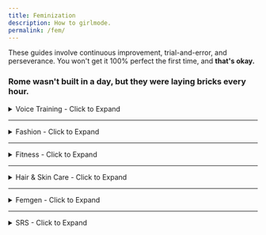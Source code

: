 ```yaml
---
title: Feminization
description: How to girlmode.
permalink: /fem/
---
```

These guides involve continuous improvement, trial-and-error, and perseverance. 
You won't get it 100% perfect the first time, and **that's okay.** 

### Rome wasn't built in a day, but they were laying bricks every hour.


<details>
  <summary>Voice Training - Click to Expand</summary>
  
  Practice multiple times daily if possible.
  <br>
  
### Lena's Guide

It is a bit difficult to read, but extensive and informative.

[http://lena.kiev.ua/voice/](http://lena.kiev.ua/voice/)

### A big book on voice training.
[https://files.catbox.moe/lhk3mg.pdf](https://files.catbox.moe/lhk3mg.pdf)

### Reddit Guides

[The r/Transvoice Wiki](https://www.reddit.com/r/transvoice/wiki/index)
[https://www.reddit.com/r/asktransgender/comments/1ske7b/mtf_voice_training_regimen/](https://www.reddit.com/r/asktransgender/comments/1ske7b/mtf_voice_training_regimen/) 
[https://www.reddit.com/r/transvoice/comments/d3clhe/ls_voice_training_guide_level_1_for_mtf/](https://www.reddit.com/r/transvoice/comments/d3clhe/ls_voice_training_guide_level_1_for_mtf/)
[https://www.reddit.com/r/transvoice/comments/3iznni/emmas_voice_guide/](https://www.reddit.com/r/transvoice/comments/3iznni/emmas_voice_guide/)

### Videos

#### Deepstealth guide to Voice Feminization
[https://www.youtube.com/watch?v=27Yb04MBaOE&list=PLVBTgX4F61IfiDkeZ-B9i1tlfNLMdYCui](https://www.youtube.com/watch?v=27Yb04MBaOE&list=PLVBTgX4F61IfiDkeZ-B9i1tlfNLMdYCui)
#### TransVoiceLessons
[https://www.youtube.com/channel/UCBYlEnfAUbrYSwF0VujcmHA](https://www.youtube.com/channel/UCBYlEnfAUbrYSwF0VujcmHA)

### Mother Bats' advice
Practice. There is no magic tip. It will take months. 
You can only do your best and your vocal chords may be too far stretched. 
However, I sang Bass 2 in choir and now have a mostly passing female voice. 
Sing. Read. Watch movies. Go for walks. You may not know what you're doing, but keep feeling around, 
and when you feel something that is a step in the direction you want, keep going in that direction.

Open your mouth wide. Sing. Try not to constrict your throat. Swallow. 
Do you feel your adam's apple moving up? You are trying to keep that up there.

Keep practicing. It will sound horrible. It's supposed to. 
Your voice will get lower and higher as your practice.
</details>

---

<details>
  <summary>Fashion - Click to Expand</summary>
  <br>
  
  ### /fa/ Sticky.
  This is a bit outdated, but still very relevant.
  
  [http://tuxbell.com/index.php/Introduction](http://tuxbell.com/index.php/Introduction)
  
  [http://tuxbell.com/index.php?title=Women%27s_Basics](http://tuxbell.com/index.php?title=Women%27s_Basics)
  
  ### r/femalefashionadvice wiki
  [https://www.reddit.com/r/femalefashionadvice/wiki/resources](https://www.reddit.com/r/femalefashionadvice/wiki/resources)

</details>

---

<details>
  <summary>Fitness - Click to Expand</summary>
  <br>
  Consistency is the name of the game. You need to pick a plan and commit to it.
  <br>
  
  ### /fit/ Sticky
  [http://liamrosen.com/fitness.html](http://liamrosen.com/fitness.html)
  
  ### Starter Routine
  [http://www.startbodyweight.com/p/start-bodyweight-basic-routine.html](http://www.startbodyweight.com/p/start-bodyweight-basic-routine.html)
  
  ### Dieting
  The /fit/ sticky tells all.
  
  [http://liamrosen.com/fitness.html#diet](http://liamrosen.com/fitness.html#diet)
</details>

---

<details>
  <summary>Hair & Skin Care - Click to Expand</summary>
  <br>
  
  ### Intro to Hair + Skincare
  
  [#pretty - google doc](https://docs.google.com/document/d/e/2PACX-1vSoxrmfj0jUkY8TMYeZljm8LRtp6GIhbcxMoFgvw3rjNJvjzVdva-9YXh5K9atLevVXKGLNRjSTg10Y/pub)
  
  ### r/HaircareScience
  [https://www.reddit.com/r/HaircareScience/comments/1km6dx/basic_haircare_guide/](https://www.reddit.com/r/HaircareScience/comments/1km6dx/basic_haircare_guide/)
  
  #### The r/HaircareScience wiki
  [https://www.reddit.com/r/HaircareScience/wiki/index](https://www.reddit.com/r/HaircareScience/wiki/index)
  
  The sections on [Troubleshooting Common Problems](https://www.reddit.com/r/HaircareScience/comments/1km6ui/troubleshooting_common_problems/) and [Hair Damage Sources](https://www.reddit.com/r/HaircareScience/comments/1km6fx/hair_damage_sources_and_how_to_prevent_it/)
  are recommended.
  
  Their `Resources` section on the sidebar provides more information about specific products and topics. 

</details>

---

<details>
  <summary>Femgen - Click to Expand</summary>
  <br>
  This document is the sticky of a general thread directed towards feminine males who wish to augment their appearance or delay twink death. However, this is also a great resource for transgirls.
  
  It has sections on makeup, skincare, and fitness.
  
  [https://docs.google.com/document/d/1fdgq_JggagjFjSKI2YbiB6FTkzwTZYGn99gFN0EwyRY/view](https://docs.google.com/document/d/1fdgq_JggagjFjSKI2YbiB6FTkzwTZYGn99gFN0EwyRY/view)
  
  Note: It is recommended to change the document mode to `Viewing` as without that you get to see any troll suggestions or edits.
  
</details>

---

<details>
  <summary>SRS - Click to Expand</summary>
  <br>
  
  ### Note
  Only **you** can make the decision yourself. Do your own research and come to your own conclusion. 
  Do not let the words of transphobes on the internet affect your decision. 
  
  ### Surgery: A guide for MTFs
  A very informative PDF on SRS and the experiences surrounding the process. 
  
  Taken verbatim from their introduction:

This booklet aims to:
- describe options for MTF SRS
- explain possible risks and complications of MTF SRS
- describe what to expect before and after MTF SRS
- explore issues to consider in making the decision to have SRS

[http://lgbtqpn.ca/wp-content/uploads/woocommerce_uploads/2014/08/Surgery-MTF.pdf](http://lgbtqpn.ca/wp-content/uploads/woocommerce_uploads/2014/08/Surgery-MTF.pdf)

### TransSurgeriesWiki
They have a list of information and results on surgeons around the world. 

Warning, NSFW.

[https://www.reddit.com/r/TransSurgeriesWiki/wiki/index](https://www.reddit.com/r/TransSurgeriesWiki/wiki/index)
</details>







